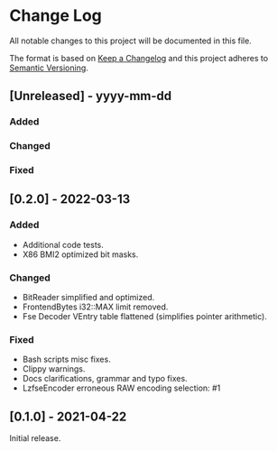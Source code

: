 
# Change Log
All notable changes to this project will be documented in this file.
 
The format is based on [Keep a Changelog](http://keepachangelog.com/)
and this project adheres to [Semantic Versioning](http://semver.org/).
 
## [Unreleased] - yyyy-mm-dd
  
### Added

### Changed

### Fixed


## [0.2.0] - 2022-03-13
   
### Added
- Additional code tests.
- X86 BMI2 optimized bit masks.

### Changed
- BitReader simplified and optimized.
- FrontendBytes i32::MAX limit removed.
- Fse Decoder VEntry table flattened (simplifies pointer arithmetic).

### Fixed
- Bash scripts misc fixes.
- Clippy warnings.
- Docs clarifications, grammar and typo fixes.
- LzfseEncoder erroneous RAW encoding selection: #1


## [0.1.0] - 2021-04-22
 
Initial release.